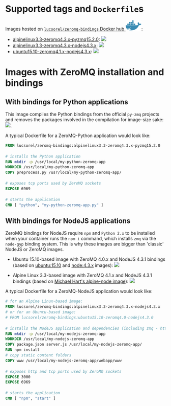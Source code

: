 # Supported tags and `Dockerfile`s
Images hosted on [`lucsorel/zeromq-bindings` Docker hub ![](https://raw.githubusercontent.com/lucsorel/zeromq-bindings/master/docker-logo.png)](https://hub.docker.com/r/lucsorel/zeromq-bindings/ 'Hosted on Docker hub lucsorel/zeromq-bindings:ubuntu15.10-zeromq4.1.x-nodejs4.3.x'):
* [alpinelinux3.3-zeromq4.3.x-pyzmq15.2.0](https://github.com/lucsorel/zeromq-bindings/tree/master/alpinelinux3.3-zeromq4.3.x-pyzmq15.2.0): [![](https://badge.imagelayers.io/lucsorel/zeromq-bindings:alpinelinux3.3-zeromq4.3.x-pyzmq15.2.0.svg)](https://imagelayers.io/?images=lucsorel/zeromq-bindings:alpinelinux3.3-zeromq4.3.x-pyzmq15.2.0 'Alpine Linux-based Python image with ZeroMQ bindings')
* [alpinelinux3.3-zeromq4.3.x-nodejs4.3.x](https://github.com/lucsorel/zeromq-bindings/tree/master/alpinelinux3.3-zeromq4.3.x-nodejs4.3.x): [![](https://badge.imagelayers.io/lucsorel/zeromq-bindings:alpinelinux3.3-zeromq4.3.x-nodejs4.3.x.svg)](https://imagelayers.io/?images=lucsorel/zeromq-bindings:alpinelinux3.3-zeromq4.3.x-nodejs4.3.x 'Alpine Linux-based NodeJS image with ZeroMQ bindings')
* [ubuntu15.10-zeromq4.1.x-nodejs4.3.x](https://github.com/lucsorel/zeromq-bindings/tree/master/ubuntu15.10-zeromq4.1.x-nodejs4.3.x): [![](https://badge.imagelayers.io/lucsorel/zeromq-bindings:ubuntu15.10-zeromq4.1.x-nodejs4.3.x.svg)](https://imagelayers.io/?images=lucsorel/zeromq-bindings:ubuntu15.10-zeromq4.1.x-nodejs4.3.x 'Ubuntu-based NodeJS image with ZeroMQ bindings')

# Images with ZeroMQ installation and bindings
## With bindings for Python applications
This image compiles the Python bindings from the official `py-zmq` projects and removes the packages involved in the compilation for image-size sake: [![](https://badge.imagelayers.io/lucsorel/zeromq-bindings:alpinelinux3.3-zeromq4.3.x-pyzmq15.2.0.svg)](https://imagelayers.io/?images=lucsorel/zeromq-bindings:alpinelinux3.3-zeromq4.3.x-pyzmq15.2.0 'Alpine Linux-based Python image with ZeroMQ bindings').

A typical Dockerfile for a ZeroMQ-Python application would look like:

```dockerfile
FROM lucsorel/zeromq-bindings:alpinelinux3.3-zeromq4.3.x-pyzmq15.2.0

# installs the Python application
RUN mkdir -p /usr/local/my-python-zeromq-app
WORKDIR /usr/local/my-python-zeromq-app
COPY preprocess.py /usr/local/my-python-zeromq-app/

# exposes tcp ports used by ZeroMQ sockets
EXPOSE 6969

# starts the application
CMD [ "python", "my-python-zeromq-app.py" ]
```

## With bindings for NodeJS applications
ZeroMQ bindings for NodeJS require `npm` and `Python 2.x` to be installed when your container runs the `npm i` command, which installs `zmq` via the `node-gyp` binding system. This is why these images are bigger than 'classic' NodeJS or ZeroMQ images.

* Ubuntu 15.10-based image with ZeroMQ 4.0.x and NodeJS 4.3.1 bindings (based on [ubuntu:15.10](https://hub.docker.com/_/ubuntu/) and [node:4.3.x](https://hub.docker.com/_/node/) images): [![](https://badge.imagelayers.io/lucsorel/zeromq-bindings:ubuntu15.10-zeromq4.0-nodejs4.3.0.svg)](https://imagelayers.io/?images=lucsorel/zeromq-bindings:ubuntu15.10-zeromq4.0-nodejs4.3.0 'Ubuntu-based NodeJS image with ZeroMQ bindings')

* Alpine Linux 3.3-based image with ZeroMQ 4.1.x and NodeJS 4.3.1 bindings (based on [Michael Hart's alpine-node image](https://hub.docker.com/r/mhart/alpine-node/)): [![](https://badge.imagelayers.io/lucsorel/zeromq-bindings:alpinelinux3.3-zeromq4.3.x-nodejs4.3.x.svg)](https://imagelayers.io/?images=lucsorel/zeromq-bindings:alpinelinux3.3-zeromq4.3.x-nodejs4.3.x 'Alpine Linux-based NodeJS image with ZeroMQ bindings')

A typical Dockerfile for a ZeroMQ-NodeJS application would look like:

```dockerfile
# for an Alpine Linux-based image:
FROM lucsorel/zeromq-bindings:alpinelinux3.3-zeromq4.3.x-nodejs4.3.x
# or for an Ubuntu-based image:
# FROM lucsorel/zeromq-bindings:ubuntu15.10-zeromq4.0-nodejs4.3.0

# installs the NodeJS application and dependencies (including zmq - https://github.com/JustinTulloss/zeromq.node):
RUN mkdir -p /usr/local/my-nodejs-zeromq-app
WORKDIR /usr/local/my-nodejs-zeromq-app
COPY package.json server.js /usr/local/my-nodejs-zeromq-app/
RUN npm install
# copy static content folders
COPY www /usr/local/my-nodejs-zeromq-app/webapp/www

# exposes http and tcp ports used by ZeroMQ sockets
EXPOSE 3000
EXPOSE 6969

# starts the application
CMD [ "npm", "start" ]
```

